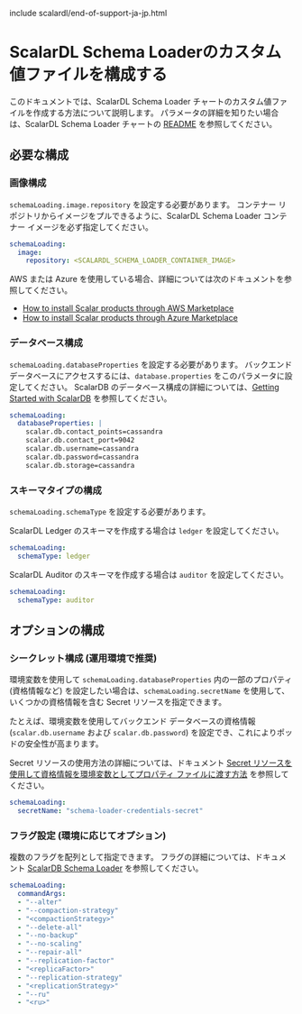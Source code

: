 include scalardl/end-of-support-ja-jp.html

# ScalarDL Schema Loaderのカスタム値ファイルを構成する

このドキュメントでは、ScalarDL Schema Loader チャートのカスタム値ファイルを作成する方法について説明します。 パラメータの詳細を知りたい場合は、ScalarDL Schema Loader チャートの [README](https://github.com/scalar-labs/helm-charts/blob/main/charts/schema-loading/README.md) を参照してください。

## 必要な構成

### 画像構成

`schemaLoading.image.repository` を設定する必要があります。 コンテナー リポジトリからイメージをプルできるように、ScalarDL Schema Loader コンテナー イメージを必ず指定してください。

```yaml
schemaLoading:
  image:
    repository: <SCALARDL_SCHEMA_LOADER_CONTAINER_IMAGE>
```

AWS または Azure を使用している場合、詳細については次のドキュメントを参照してください。

* [How to install Scalar products through AWS Marketplace](https://github.com/scalar-labs/scalar-kubernetes/blob/master/docs/AwsMarketplaceGuide.md)
* [How to install Scalar products through Azure Marketplace](https://github.com/scalar-labs/scalar-kubernetes/blob/master/docs/AzureMarketplaceGuide.md)

### データベース構成

`schemaLoading.databaseProperties` を設定する必要があります。 バックエンド データベースにアクセスするには、`database.properties` をこのパラメータに設定してください。 ScalarDB のデータベース構成の詳細については、[Getting Started with ScalarDB](https://github.com/scalar-labs/scalardb/blob/master/docs/getting-started-with-scalardb.md) を参照してください。

```yaml
schemaLoading:
  databaseProperties: |
    scalar.db.contact_points=cassandra
    scalar.db.contact_port=9042
    scalar.db.username=cassandra
    scalar.db.password=cassandra
    scalar.db.storage=cassandra
```

### スキーマタイプの構成

`schemaLoading.schemaType` を設定する必要があります。

ScalarDL Ledger のスキーマを作成する場合は `ledger` を設定してください。

```yaml
schemaLoading:
  schemaType: ledger
```

ScalarDL Auditor のスキーマを作成する場合は `auditor` を設定してください。

```yaml
schemaLoading:
  schemaType: auditor
```

## オプションの構成

### シークレット構成 (運用環境で推奨)

環境変数を使用して `schemaLoading.databaseProperties` 内の一部のプロパティ (資格情報など) を設定したい場合は、`schemaLoading.secretName` を使用して、いくつかの資格情報を含む Secret リソースを指定できます。

たとえば、環境変数を使用してバックエンド データベースの資格情報 (`scalar.db.username` および `scalar.db.password`) を設定でき、これによりポッドの安全性が高まります。

Secret リソースの使用方法の詳細については、ドキュメント [Secret リソースを使用して資格情報を環境変数としてプロパティ ファイルに渡す方法](use-secret-for-credentials.md) を参照してください。

```yaml
schemaLoading:
  secretName: "schema-loader-credentials-secret"
```

### フラグ設定 (環境に応じてオプション)

複数のフラグを配列として指定できます。 フラグの詳細については、ドキュメント [ScalarDB Schema Loader](https://github.com/scalar-labs/scalardb/blob/master/docs/schema-loader.md) を参照してください。

```yaml
schemaLoading:
  commandArgs:
  - "--alter"
  - "--compaction-strategy"
  - "<compactionStrategy>"
  - "--delete-all"
  - "--no-backup"
  - "--no-scaling"
  - "--repair-all"
  - "--replication-factor"
  - "<replicaFactor>"
  - "--replication-strategy"
  - "<replicationStrategy>"
  - "--ru"
  - "<ru>"
```
